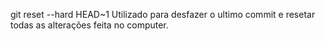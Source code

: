 git reset --hard HEAD~1
Utilizado para desfazer o ultimo commit e resetar todas as alterações feita no computer.
